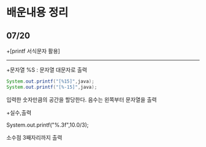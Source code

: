 # 배운내용 정리

## 07/20

+[printf 서식문자 활용]

---------------
+문자열
%S : 문자열 대문자로 출력

```java
System.out.printf("[%15]",java);
System.out.printf("[%-15]",java);
```
입력한 숫자만큼의 공간을 할당한다. 음수는 왼쪽부터 문자열을 출력

+실수,출력

  System.out.printf("%.3f",10.0/3);
  
소수점 3째자리까지 출력
